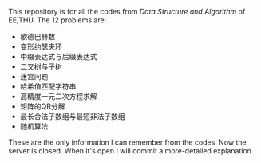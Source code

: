 This repository is for all the codes from *Data Structure and Algorithm* of EE,THU.
The 12 problems are:

- 歌德巴赫数
- 变形约瑟夫环
- 中缀表达式与后缀表达式
- 二叉树与子树
- 迷宫问题
- 哈希值匹配字符串
- 高精度一元二次方程求解
- 矩阵的QR分解
- 最长合法子数组与最短非法子数组
- 随机算法

These are the only information I can remember from the codes. Now the server is closed. When it's open I will commit a more-detailed explanation. 